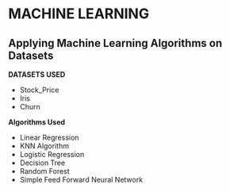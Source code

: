 # MACHINE LEARNING

## Applying Machine Learning Algorithms on Datasets

**DATASETS USED**
* Stock_Price
* Iris
* Churn
  
**Algorithms Used**
* Linear Regression
* KNN Algorithm
* Logistic Regression
* Decision Tree
* Random Forest
* Simple Feed Forward Neural Network
